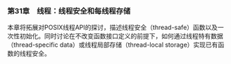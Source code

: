 ### 第31章　线程：线程安全和每线程存储

本章将拓展对POSIX线程API的探讨，描述线程安全（thread-safe）函数以及一次性初始化。同时讨论在不改变函数接口定义的前提下，如何通过线程特有数据（thread-specific data）或线程局部存储（thread-local storage）实现已有函数的线程安全。

